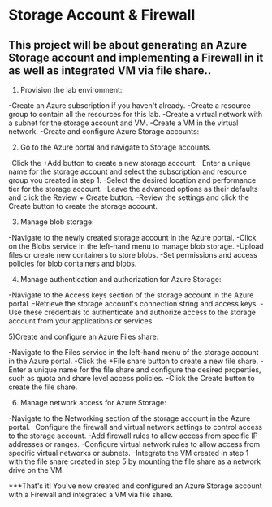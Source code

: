 # Storage Account & Firewall
## This project will be about generating an Azure Storage account and implementing a Firewall in it as well as integrated VM via file share..

1) Provision the lab environment:

-Create an Azure subscription if you haven't already.
-Create a resource group to contain all the resources for this lab.
-Create a virtual network with a subnet for the storage account and VM.
-Create a VM in the virtual network.
-Create and configure Azure Storage accounts:

2) Go to the Azure portal and navigate to Storage accounts.

-Click the +Add button to create a new storage account.
-Enter a unique name for the storage account and select the subscription and resource group you created in step 1.
-Select the desired location and performance tier for the storage account.
-Leave the advanced options as their defaults and click the Review + Create button.
-Review the settings and click the Create button to create the storage account.

3) Manage blob storage:

-Navigate to the newly created storage account in the Azure portal.
-Click on the Blobs service in the left-hand menu to manage blob storage.
-Upload files or create new containers to store blobs.
-Set permissions and access policies for blob containers and blobs.

4) Manage authentication and authorization for Azure Storage:

-Navigate to the Access keys section of the storage account in the Azure portal.
-Retrieve the storage account's connection string and access keys.
-Use these credentials to authenticate and authorize access to the storage account from your applications or services.

5)Create and configure an Azure Files share:

-Navigate to the Files service in the left-hand menu of the storage account in the Azure portal.
-Click the +File share button to create a new file share.
-Enter a unique name for the file share and configure the desired properties, such as quota and share level access policies.
-Click the Create button to create the file share.

6) Manage network access for Azure Storage:

-Navigate to the Networking section of the storage account in the Azure portal.
-Configure the firewall and virtual network settings to control access to the storage account.
-Add firewall rules to allow access from specific IP addresses or ranges.
-Configure virtual network rules to allow access from specific virtual networks or subnets.
-Integrate the VM created in step 1 with the file share created in step 5 by mounting the file share as a network drive on the VM.

***That's it! You've now created and configured an Azure Storage account with a Firewall and integrated a VM via file share.




